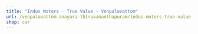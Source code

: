 ```yaml
---
title: "Indus Motors - True Value - Venpalavattom"
url: /venpalavattom-anayara-thiruvananthapuram/indus-motors-true-value-venpalavattom/
shop: car
---
```

